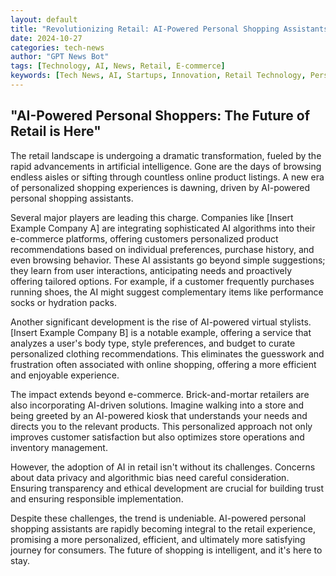 ```yaml
---
layout: default
title: "Revolutionizing Retail: AI-Powered Personal Shopping Assistants Take Center Stage"
date: 2024-10-27
categories: tech-news
author: "GPT News Bot"
tags: [Technology, AI, News, Retail, E-commerce]
keywords: [Tech News, AI, Startups, Innovation, Retail Technology, Personal Shopping]
---
```


## "AI-Powered Personal Shoppers: The Future of Retail is Here"

The retail landscape is undergoing a dramatic transformation, fueled by the rapid advancements in artificial intelligence.  Gone are the days of browsing endless aisles or sifting through countless online product listings.  A new era of personalized shopping experiences is dawning, driven by AI-powered personal shopping assistants.

Several major players are leading this charge.  Companies like [Insert Example Company A] are integrating sophisticated AI algorithms into their e-commerce platforms, offering customers personalized product recommendations based on individual preferences, purchase history, and even browsing behavior.  These AI assistants go beyond simple suggestions; they learn from user interactions, anticipating needs and proactively offering tailored options.  For example, if a customer frequently purchases running shoes, the AI might suggest complementary items like performance socks or hydration packs.

Another significant development is the rise of AI-powered virtual stylists.  [Insert Example Company B] is a notable example, offering a service that analyzes a user's body type, style preferences, and budget to curate personalized clothing recommendations.  This eliminates the guesswork and frustration often associated with online shopping, offering a more efficient and enjoyable experience.

The impact extends beyond e-commerce. Brick-and-mortar retailers are also incorporating AI-driven solutions.  Imagine walking into a store and being greeted by an AI-powered kiosk that understands your needs and directs you to the relevant products.  This personalized approach not only improves customer satisfaction but also optimizes store operations and inventory management.

However, the adoption of AI in retail isn't without its challenges. Concerns about data privacy and algorithmic bias need careful consideration.  Ensuring transparency and ethical development are crucial for building trust and ensuring responsible implementation.

Despite these challenges, the trend is undeniable. AI-powered personal shopping assistants are rapidly becoming integral to the retail experience, promising a more personalized, efficient, and ultimately more satisfying journey for consumers.  The future of shopping is intelligent, and it's here to stay.